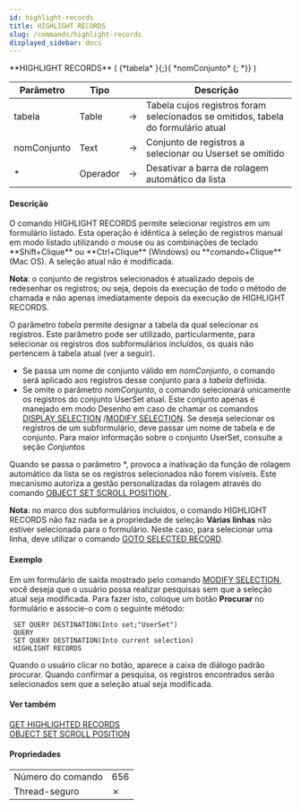 ```yaml
---
id: highlight-records
title: HIGHLIGHT RECORDS
slug: /commands/highlight-records
displayed_sidebar: docs
---
```


<!--REF #_command_.HIGHLIGHT RECORDS.Syntax-->**HIGHLIGHT RECORDS** ( {*tabela* }{;}{ *nomConjunto* {; *}} )<!-- END REF-->
<!--REF #_command_.HIGHLIGHT RECORDS.Params-->
| Parâmetro | Tipo |  | Descrição |
| --- | --- | --- | --- |
| tabela | Table | &#8594;  | Tabela cujos registros foram selecionados se omitidos, tabela do formulário atual |
| nomConjunto | Text | &#8594;  | Conjunto de registros a selecionar ou Userset se omitido |
| * | Operador | &#8594;  | Desativar a barra de rolagem automático da lista |

<!-- END REF-->

#### Descrição 

<!--REF #_command_.HIGHLIGHT RECORDS.Summary-->O comando HIGHLIGHT RECORDS permite selecionar registros em um formulário listado.<!-- END REF--> Esta operação é idêntica à seleção de registros manual em modo listado utilizando o mouse ou as combinações de teclado **Shift+Clique** ou **Ctrl+Clique** (Windows) ou **comando+Clique** (Mac OS). A seleção atual não é modificada.  
  
**Nota**: o conjunto de registros selecionados é atualizado depois de redesenhar os registros; ou seja, depois da execução de todo o método de chamada e não apenas imediatamente depois da execução de HIGHLIGHT RECORDS.  
  
O parâmetro *tabela* permite designar a tabela da qual selecionar os registros. Este parâmetro pode ser utilizado, particularmente, para selecionar os registros dos subformulários incluídos, os quais não pertencem à tabela atual (ver a seguir).  

* Se passa um nome de conjunto válido em *nomConjunto*, o comando será aplicado aos registros desse conjunto para a *tabela* definida.
* Se omite o parâmetro *nomConjunto*, o comando selecionará unicamente os registros do conjunto UserSet atual. Este conjunto apenas é manejado em modo Desenho em caso de chamar os comandos [DISPLAY SELECTION](display-selection.md) /[MODIFY SELECTION](modify-selection.md). Se deseja selecionar os registros de um subformulário, deve passar um nome de tabela e de conjunto. Para maior informação sobre o conjunto UserSet, consulte a seção *Conjuntos*

Quando se passa o parâmetro \*, provoca a inativação da função de rolagem automático da lista se os registros selecionados não forem visíveis. Este mecanismo autoriza a gestão personalizadas da rolagem através do comando [OBJECT SET SCROLL POSITION ](object-set-scroll-position.md).  
  
**Nota**: no marco dos subformulários incluídos, o comando HIGHLIGHT RECORDS não faz nada se a propriedade de seleção **Várias linhas** não estiver selecionada para o formulário. Neste caso, para selecionar uma linha, deve utilizar o comando [GOTO SELECTED RECORD](goto-selected-record.md).

#### Exemplo 

Em um formulário de saída mostrado pelo comando [MODIFY SELECTION](modify-selection.md), você deseja que o usuário possa realizar pesquisas sem que a seleção atual seja modificada. Para fazer isto, coloque um botão **Procurar** no formulário e associe-o com o seguinte método:

```4d
 SET QUERY DESTINATION(Into set;"UserSet")
 QUERY
 SET QUERY DESTINATION(Into current selection)
 HIGHLIGHT RECORDS
```

Quando o usuário clicar no botão, aparece a caixa de diálogo padrão procurar. Quando confirmar a pesquisa, os registros encontrados serão selecionados sem que a seleção atual seja modificada.

#### Ver também 

[GET HIGHLIGHTED RECORDS](get-highlighted-records.md)  
[OBJECT SET SCROLL POSITION ](object-set-scroll-position.md)  

#### Propriedades

|  |  |
| --- | --- |
| Número do comando | 656 |
| Thread-seguro | &cross; |


